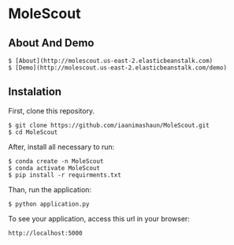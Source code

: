 # MoleScout

## About And Demo
    $ [About](http://molescout.us-east-2.elasticbeanstalk.com)
    $ [Demo](http://molescout.us-east-2.elasticbeanstalk.com/demo)


## Instalation

First, clone this repository.

    $ git clone https://github.com/iaanimashaun/MoleScout.git
    $ cd MoleScout

After, install all necessary to run:

    $ conda create -n MoleScout
    $ conda activate MoleScout
    $ pip install -r requirments.txt

Than, run the application:

	$ python application.py

To see your application, access this url in your browser: 

	http://localhost:5000



